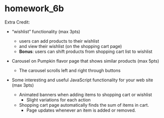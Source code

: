 # homework_6b

Extra Credit:
* “wishlist” functionality (max 3pts)
  * users can add products to their wishlist 
  * and view their wishlist (on the shopping cart page)
  * __Bonus__: users can shift products from shopping cart list to wishlist
  
* Carousel on Pumpkin flavor page that shows similar products (max 5pts)
  * The carousel scrolls left and right through buttons
  
* Some interesting and useful JavaScript functionality for your web site (max 3pts)
  * Animated banners when adding items to shopping cart or wishlist
    * Slight variations for each action
  * Shopping cart page automatically finds the sum of items in cart.
    * Page updates whenever an item is added or removed.
